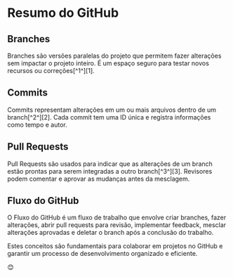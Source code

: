 # Resumo do GitHub

## Branches
Branches são versões paralelas do projeto que permitem fazer alterações sem impactar o projeto inteiro. É um espaço seguro para testar novos recursos ou correções[^1^][1].

## Commits
Commits representam alterações em um ou mais arquivos dentro de um branch[^2^][2]. Cada commit tem uma ID única e registra informações como tempo e autor.

## Pull Requests
Pull Requests são usados para indicar que as alterações de um branch estão prontas para serem integradas a outro branch[^3^][3]. Revisores podem comentar e aprovar as mudanças antes da mesclagem.

## Fluxo do GitHub
O Fluxo do GitHub é um fluxo de trabalho que envolve criar branches, fazer alterações, abrir pull requests para revisão, implementar feedback, mesclar alterações aprovadas e deletar o branch após a conclusão do trabalho.

Estes conceitos são fundamentais para colaborar em projetos no GitHub e garantir um processo de desenvolvimento organizado e eficiente.

😊

